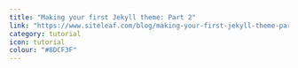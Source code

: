 ```yaml
---
title: "Making your first Jekyll theme: Part 2"
link: "https://www.siteleaf.com/blog/making-your-first-jekyll-theme-part-2/"
category: tutorial
icon: tutorial
colour: "#8DCF3F"
---
```

